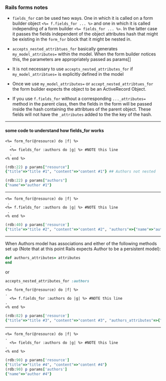 ### Rails forms notes

- `fields_for` can be used two ways. One in which it is called on a form builder object `<%= f.fields_for ... %>` and one in which it is called independing of a form builder `<%= fields_for ... %>`. In the latter case it passes the fields independent of the object attributes hash that might be existing in the `form_for` block that it might be nested in. 

- `accepts_nested_attribtues_for` basically generates `my_model_attributes=` within the model. When the form builder notices this, the parameters are appropriately passed as params[]

- It is not necessary to use `accepts_nested_attributes_for` if `my_model_attribtues=` is explicitly defined in the model

- Once we use `my_model_attributes=` or `accept_nested_attribtues_for` the form builder expects the object to be an ActiveRecord Object. 

- If you use `f.fields_for` without a corresponding `..._attributes=` method in the parent class, then the fields in the form will be passed inside the hash containing the attribtues of the parent object. These fields will not have the `_attributes` added to the the key of the hash. 


-------
#### some code to understand how fields_for works 

```erb
<%= form_for(@resource) do |f| %>
  .
  <%= fields_for :authors do |g| %> #NOTE this line
  .
<% end %>
```

```ruby
(rdb:22) p params["resource"]
{"title"=>"title #1", "content"=>"content #1"} ## Authors not nested

(rdb:22) p params["authors"]
{"name"=>"author #1"}

```
-------

```erb
<%= form_for(@resource) do |f| %>
 .
<%= f.fields_for :authors do |g| %> #NOTE this line
 .
<% end %>
```

```ruby
(rdb:40) p params['resource']
{"title"=>"title #2", "content"=>"content #2", "authors"=>{"name"=>"author #2"}} ## Nested Authors
```

----
When Authors model has associations and either of the following methods set up (Note that at this point Rails expects Author to be a persistent model):

```ruby
def authors_attributes= attributes
end
```
or 
```ruby
accepts_nested_attributes_for :authors
```

```erb
<%= form_for(@resource) do |f| %>
.
  <%= f.fields_for :authors do |g| %> #NOTE this line
.
<% end %>
```

```ruby
(rdb:82) p params['resource']
{"title"=>"title #3", "content"=>"content #3", "authors_attributes"=>{"0"=>{"name"=>"author #3"}}}
```

------

```erb
<%= form_for(@resource) do |f| %>
.
  <%= fields_for :authors do |g| %> #NOTE this line
.
<% end %>

```


```ruby
(rdb:90) p params['resource']
{"title"=>"title #4", "content"=>"content #4"}
(rdb:90) p params['authors']
{"name"=>"author #4"}
```



